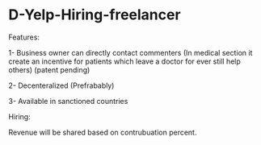# D-Yelp-Hiring-freelancer

Features:

1- Business owner can directly contact commenters (In medical section it create an incentive for patients which leave a doctor for ever still help others) (patent pending)

2- Decenteralized (Prefrabably)

3- Available in sanctioned countries


Hiring: 

Revenue will be shared based on contrubuation percent.
